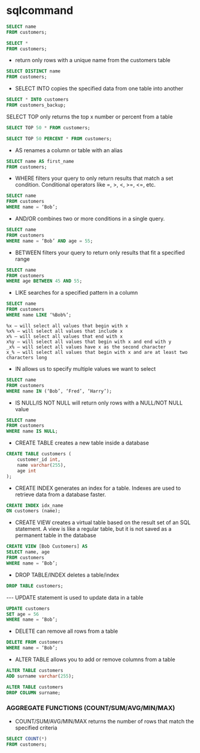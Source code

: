 # sqlcommand

```SQL
SELECT name
FROM customers;
```

```SQL
SELECT * 
FROM customers;
```

- return only rows with a unique name from the customers table
```SQL
SELECT DISTINCT name
FROM customers;
```

- SELECT INTO copies the specified data from one table into another
```SQL
SELECT * INTO customers
FROM customers_backup;
```

SELECT TOP only returns the top x number or percent from a table
```SQL
SELECT TOP 50 * FROM customers;
```
```SQL
SELECT TOP 50 PERCENT * FROM customers;
```

- AS renames a column or table with an alias
```SQL
SELECT name AS first_name
FROM customers;
```

- WHERE filters your query to only return results that match a set condition. Conditional operators like =, >, <, >=, <=, etc.
```SQL
SELECT name
FROM customers
WHERE name = ‘Bob’;
```

- AND/OR combines two or more conditions in a single query. 
```SQL
SELECT name
FROM customers
WHERE name = ‘Bob’ AND age = 55;
```
- BETWEEN filters your query to return only results that fit a specified range
```SQL
SELECT name
FROM customers
WHERE age BETWEEN 45 AND 55;
```


- LIKE searches for a specified pattern in a column
```SQL
SELECT name
FROM customers
WHERE name LIKE ‘%Bob%’;
```
```
%x — will select all values that begin with x
%x% — will select all values that include x
x% — will select all values that end with x
x%y — will select all values that begin with x and end with y
_x% — will select all values have x as the second character
x_% — will select all values that begin with x and are at least two characters long
```

- IN allows us to specify multiple values we want to select
```SQL
SELECT name
FROM customers
WHERE name IN (‘Bob’, ‘Fred’, ‘Harry’);
```

- IS NULL/IS NOT NULL will return only rows with a NULL/NOT NULL value
```SQL
SELECT name
FROM customers
WHERE name IS NULL;
```

- CREATE TABLE creates a new table inside a database
```SQL
CREATE TABLE customers (
    customer_id int,
    name varchar(255),
    age int
);
```
- CREATE INDEX generates an index for a table. Indexes are used to retrieve data from a database faster.
```SQL
CREATE INDEX idx_name
ON customers (name);
```

- CREATE VIEW creates a virtual table based on the result set of an SQL statement. A view is like a regular table, but it is not saved as a permanent table in the database
```SQL
CREATE VIEW [Bob Customers] AS
SELECT name, age
FROM customers
WHERE name = ‘Bob’;
```
- DROP TABLE/INDEX deletes a table/index
```SQL
DROP TABLE customers;
```

--- UPDATE statement is used to update data in a table
```SQL
UPDATE customers
SET age = 56
WHERE name = ‘Bob’;
```

- DELETE can remove all rows from a table
```SQL
DELETE FROM customers
WHERE name = ‘Bob’;
```

- ALTER TABLE allows you to add or remove columns from a table
```SQL
ALTER TABLE customers
ADD surname varchar(255);
```
```SQL
ALTER TABLE customers
DROP COLUMN surname;
```

### AGGREGATE FUNCTIONS (COUNT/SUM/AVG/MIN/MAX)
- COUNT/SUM/AVG/MIN/MAX returns the number of rows that match the specified criteria
```SQL
SELECT COUNT(*)
FROM customers;
```

















